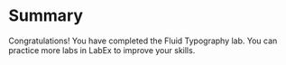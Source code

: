 # Summary

Congratulations! You have completed the Fluid Typography lab. You can practice more labs in LabEx to improve your skills.
